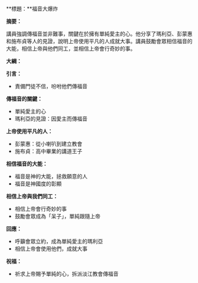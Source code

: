 **標題：**福音大爆炸

**摘要：**

講員強調傳福音並非難事，關鍵在於擁有單純愛主的心。他分享了瑪利亞、彭蒙惠和施布貞等人的見證，說明上帝使用平凡的人成就大事。講員鼓勵會眾相信福音的大能，相信上帝與他們同工，並相信上帝會行奇妙的事。

**大綱：**

**引言：**
* 責備門徒不信，吩咐他們傳福音

**傳福音的關鍵：**
* 單純愛主的心
* 瑪利亞的見證：因愛主而傳福音

**上帝使用平凡的人：**
* 彭蒙惠：從小喇叭到建立教會
* 施布貞：高中畢業的講道王子

**相信福音的大能：**
* 福音是神的大能，拯救願意的人
* 福音是神國度的彰顯

**相信上帝與我們同工：**
* 相信上帝會行奇妙的事
* 鼓勵會眾成為「呆子」，單純跟隨上帝

**回應：**
* 呼籲會眾立約，成為單純愛主的瑪利亞
* 相信上帝會使用他們，成就大事

**祝福：**
* 祈求上帝賜予單純的心，拆派淡江教會傳福音